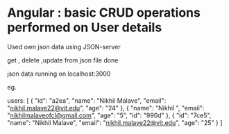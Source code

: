 <h1>Angular : basic CRUD operations performed on User details </h1>

Used own json data using JSON-server 

get , delete ,update from  json file done  


 json data running on localhost:3000 
  
  eg. 

 users: [
  {
    "id": "a2ea",
    "name": "Nikhil Malave",
    "email": "nikhil.malave22@vit.edu",
    "age": "24"
  },
  {
    "name": "Nikhil ",
    "email": "nikhilmalaveofcl@gmail.com",
    "age": "5",
    "id": "990d"
  },
  {
    "id": "7ce5",
    "name": "Nikhil Malave",
    "email": "nikhil.malave22@vit.edu",
    "age": "25"
  }
]



